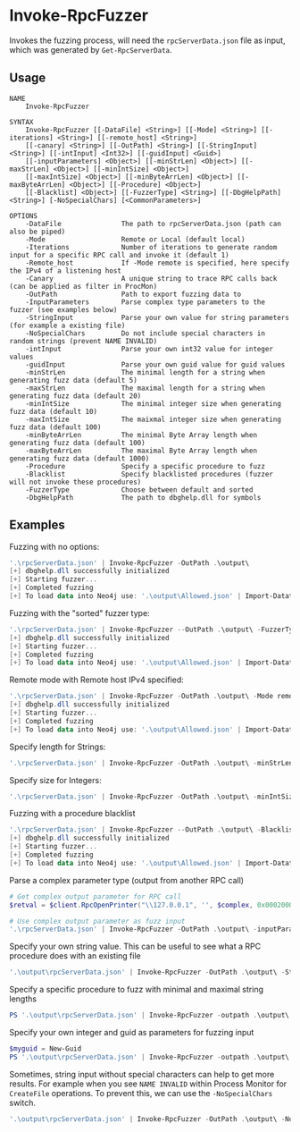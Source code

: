 # Invoke-RpcFuzzer
Invokes the fuzzing process, will need the `rpcServerData.json` file as input, which was generated by `Get-RpcServerData`.

## Usage
```
NAME
    Invoke-RpcFuzzer

SYNTAX
    Invoke-RpcFuzzer [[-DataFile] <String>] [[-Mode] <String>] [[-iterations] <String>] [[-remote_host] <String>]
    [[-canary] <String>] [[-OutPath] <String>] [[-StringInput] <String>] [[-intInput] <Int32>] [[-guidInput] <Guid>]
    [[-inputParameters] <Object>] [[-minStrLen] <Object>] [[-maxStrLen] <Object>] [[-minIntSize] <Object>]
    [[-maxIntSize] <Object>] [[-minByteArrLen] <Object>] [[-maxByteArrLen] <Object>] [[-Procedure] <Object>]
    [[-Blacklist] <Object>] [[-FuzzerType] <String>] [[-DbgHelpPath] <String>] [-NoSpecialChars] [<CommonParameters>]

OPTIONS
    -DataFile               The path to rpcServerData.json (path can also be piped)
    -Mode                   Remote or Local (default local)
    -Iterations             Number of iterations to generate random input for a specific RPC call and invoke it (default 1)
    -Remote_host            If -Mode remote is specified, here specify the IPv4 of a listening host
    -Canary                 A unique string to trace RPC calls back (can be applied as filter in ProcMon)
    -OutPath                Path to export fuzzing data to
    -InputParameters        Parse complex type parameters to the fuzzer (see examples below)
    -StringInput            Parse your own value for string parameters (for example a existing file)
    -NoSpecialChars         Do not include special characters in random strings (prevent NAME INVALID)
    -intInput               Parse your own int32 value for integer values
    -guidInput              Parse your own guid value for guid values
    -minStrLen              The minimal length for a string when generating fuzz data (default 5)
    -maxStrLen              The maximal length for a string when generating fuzz data (default 20)
    -minIntSize             The minimal integer size when generating fuzz data (default 10)
    -maxIntSize             The maixmal integer size when generating fuzz data (default 100)
    -minByteArrLen          The minimal Byte Array length when generating fuzz data (default 100)
    -maxByteArrLen          The maximal Byte Array length when generating fuzz data (default 1000)
    -Procedure              Specify a specific procedure to fuzz
    -Blacklist              Specify blacklisted procedures (fuzzer will not invoke these procedures)
    -FuzzerType             Choose between default and sorted
    -DbgHelpPath            The path to dbghelp.dll for symbols
```

## Examples
Fuzzing with no options:
```powershell
'.\rpcServerData.json' | Invoke-RpcFuzzer -OutPath .\output\
[+] dbghelp.dll successfully initialized
[+] Starting fuzzer...
[+] Completed fuzzing
[+] To load data into Neo4j use: '.\output\Allowed.json' | Import-DatatoNeo4j -Neo4jHost '127.0.0.1:7474' -Neo4jUsername 'neo4j'
```

Fuzzing with the "sorted" fuzzer type:
```powershell
'.\rpcServerData.json' | Invoke-RpcFuzzer --OutPath .\output\ -FuzzerType sorted
[+] dbghelp.dll successfully initialized
[+] Starting fuzzer...
[+] Completed fuzzing
[+] To load data into Neo4j use: '.\output\Allowed.json' | Import-DatatoNeo4j -Neo4jHost '127.0.0.1:7474' -Neo4jUsername 'neo4j'
```

Remote mode with Remote host IPv4 specified:
```powershell
'.\rpcServerData.json' | Invoke-RpcFuzzer -OutPath .\output\ -Mode remote -remote_host 172.22.13.110
[+] dbghelp.dll successfully initialized
[+] Starting fuzzer...
[+] Completed fuzzing
[+] To load data into Neo4j use: '.\output\Allowed.json' | Import-DatatoNeo4j -Neo4jHost '127.0.0.1:7474' -Neo4jUsername 'neo4j'
```

Specify length for Strings:
```powershell
'.\rpcServerData.json' | Invoke-RpcFuzzer -OutPath .\output\ -minStrLen 100 -maxStrLen 200
```

Specify size for Integers:
```powershell
'.\rpcServerData.json' | Invoke-RpcFuzzer -OutPath .\output\ -minIntSize 10 -maxIntSize 20
```

Fuzzing with a procedure blacklist
```powershell
'.\rpcServerData.json' | Invoke-RpcFuzzer --OutPath .\output\ -Blacklist ./blacklist.txt
[+] dbghelp.dll successfully initialized
[+] Starting fuzzer...
[+] Completed fuzzing
[+] To load data into Neo4j use: '.\output\Allowed.json' | Import-DatatoNeo4j -Neo4jHost '127.0.0.1:7474' -Neo4jUsername 'neo4j'
```

Parse a complex parameter type (output from another RPC call)
```powershell
# Get complex output parameter for RPC call
$retval = $client.RpcOpenPrinter("\\127.0.0.1", '', $complex, 0x00020002)

# Use complex output parameter as fuzz input
'.\rpcServerData.json' | Invoke-RpcFuzzer -OutPath .\output\ -inputParameters $retval
```

Specify your own string value. This can be useful to see what a RPC procedure does with an existing file
```powershell
'.\output\rpcServerData.json' | Invoke-RpcFuzzer -OutPath .\output\ -StringInput "C:\Users\testuser\Documents\test.txt"
```

Specify a specific procedure to fuzz with minimal and maximal string lengths
```powershell
PS '.\output\rpcServerData.json' | Invoke-RpcFuzzer -outpath .\output\ -Procedure EdpRpcRmsDecontainerizeFile -minStrLen 100 -maxStrLen 1000
```

Specify your own integer and guid as parameters for fuzzing input
```powershell
$myguid = New-Guid
PS '.\output\rpcServerData.json' | Invoke-RpcFuzzer -outpath .\output\ -Procedure EdpRpcRmsDecontainerizeFile -intInput 1337 -guidInput $myguid
```

Sometimes, string input without special characters can help to get more results. For example when you see `NAME INVALID` within Process Monitor for `CreateFile` operations. To prevent this, we can use the `-NoSpecialChars` switch.
```powershell
'.\output\rpcServerData.json' | Invoke-RpcFuzzer -OutPath .\output\ -NoSpecialChars
```